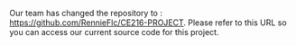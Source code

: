 Our team has changed the repository to : https://github.com/RennieFlc/CE216-PROJECT. Please refer to this URL so you can access our current source code for this project.
